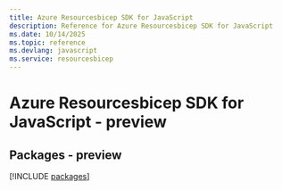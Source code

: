 ```yaml
---
title: Azure Resourcesbicep SDK for JavaScript
description: Reference for Azure Resourcesbicep SDK for JavaScript
ms.date: 10/14/2025
ms.topic: reference
ms.devlang: javascript
ms.service: resourcesbicep
---
```

# Azure Resourcesbicep SDK for JavaScript - preview
## Packages - preview
[!INCLUDE [packages](resourcesbicep-index.md)]